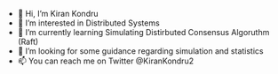 - 👋 Hi, I’m Kiran Kondru
- 👀 I’m interested in Distributed Systems
- 🌱 I’m currently learning Simulating Distirbuted Consensus Algoruthm (Raft)
- 💞️ I’m looking for some guidance regarding simulation and statistics
- 📫 You can reach me on Twitter @KiranKondru2

<!---
kkondru/kkondru is a ✨ special ✨ repository because its `README.md` (this file) appears on your GitHub profile.
You can click the Preview link to take a look at your changes.
--->
